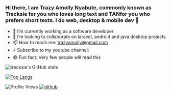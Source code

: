### Hi there, I am Trazy Amolly Nyabute, commonly known as Trecksie for you who loves long text and TANfor you who prefers short texts. I do web, desktop & mobile dev 👋


- 🔭 I’m currently working as a software developer
- 👯 I’m looking to collaborate on laravel, android and java desktop projects
- 📫 How to reach me: trazyamolly@gmail.com
- ⚡ Subscribe to my youtube channel: []()
- 😄 Fun fact: Very few people will read this

![trecksie's GitHub stats](https://github-readme-stats.vercel.app/api?username=trecksie&theme=dracula&include_all_commits=true&count_private=true&hide_border=true)

[![Top Langs](https://github-readme-stats.vercel.app/api/top-langs/?username=trecksie&layout=compact&theme=dracula&count_private=true&hide_border=true&langs_count=6&include_all_commits=true&hide=blade)](https://github.com/anuraghazra/github-readme-stats)

![Profile Views](https://komarev.com/ghpvc/?username=trecksie&label=Profile%20views&color=0e75b6&style=flat)
[![github](https://img.shields.io/github/followers/trecksie?logo=github&style=plastic)](https://github.com/trecksie?tab=followers)
